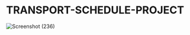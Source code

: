# TRANSPORT-SCHEDULE-PROJECT

![Screenshot (236)](https://user-images.githubusercontent.com/53374350/132222277-334aab3c-0527-44ec-acff-f308aacf94bf.png)


